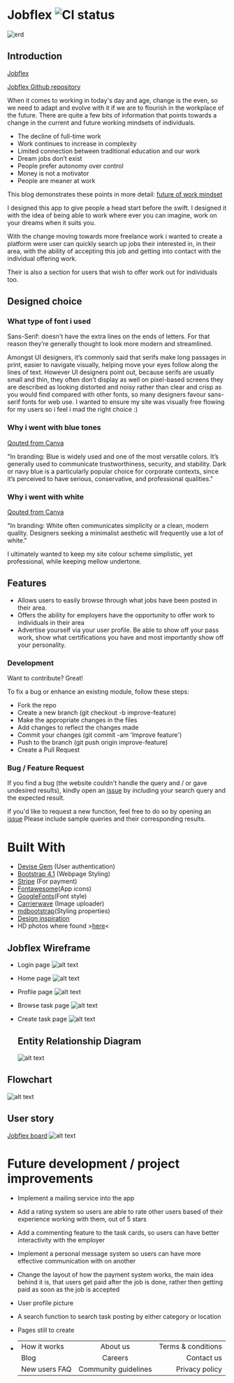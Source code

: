 # Jobflex ![CI status](https://img.shields.io/badge/build-passing-brightgreen.svg)


![erd](https://github.com/JesseMadison/jobflex/blob/master/app/assets/images/Homepage.jpg)



## Introduction
[Jobflex](https://jobfflex.herokuapp.com/)

[Jobflex Github repository](https://github.com/JesseMadison/jobflex)

When it comes to working in today's day and age, change is the even, so we need to adapt and evolve with it if we are to flourish in the workplace of the future.
There are quite a few bits of information that points towards a change in the current and future working mindsets of individuals.
- The decline of full-time work
- Work continues to increase in complexity
- Limited connection between traditional education and our work
- Dream jobs don’t exist
- People prefer autonomy over control
- Money is not a motivator
- People are meaner at work




This blog demonstrates these points in more detail: [future of work mindset](https://medium.com/betterworkingworld/future-of-work-mindset-shift-your-thinking-to-do-work-that-matters-16d889d6a3b3)

I designed this app to give people a head start before the swift. I designed it with the idea of being able to work where ever you can imagine, work on your dreams when it suits you.

With the change moving towards more freelance work i wanted to create a platform were user can quickly search up jobs their interested in, in their area, with the ability of accepting this job and getting into contact with the individual offering work.

Their is also a section for users that wish to offer work out for individuals too.  

## Designed choice
### What type of font i used
Sans-Serif: doesn't have the extra lines on the ends of letters. For that reason they’re generally thought to look more modern and streamlined.

Amongst UI designers, it’s commonly said that serifs make long passages in print, easier to navigate visually, helping move your eyes follow along the lines of text. However UI designers point out, because serifs are usually small and thin, they often don’t display as well on pixel-based screens they are described as looking distorted and noisy rather than clear and crisp as you would find compared with other fonts, so many designers favour sans-serif fonts for web use.
I wanted to ensure my site was visually free flowing for my users so i feel i mad the right choice :)

### Why i went with blue tones
[Qouted from Canva](https://www.canva.com/learn/color-theory/)

"In branding: Blue is widely used and one of the most versatile colors. It’s generally used to communicate trustworthiness, security, and stability. Dark or navy blue is a particularly popular choice for corporate contexts, since it’s perceived to have serious, conservative, and professional qualities."
### Why i went with white
[Qouted from Canva](https://www.canva.com/learn/color-theory/)

"In branding: White often communicates simplicity or a clean, modern quality. Designers seeking a minimalist aesthetic will frequently use a lot of white."

I ultimately wanted to keep my site colour scheme simplistic, yet professional, while keeping mellow undertone. 


## Features
- Allows users to easily browse through what jobs have been posted in their area.
- Offers the ability for employers have the opportunity to offer work to individuals in their area
-  Advertise yourself via your user profile. Be able to show off your pass work, show what certifications you have and most importantly show off your personality.




### Development
Want to contribute? Great!

To fix a bug or enhance an existing module, follow these steps:

- Fork the repo
- Create a new branch (git checkout -b improve-feature)
- Make the appropriate changes in the files
- Add changes to reflect the changes made
- Commit your changes (git commit -am 'Improve feature')
- Push to the branch (git push origin improve-feature)
- Create a Pull Request

### Bug / Feature Request
If you find a bug (the website couldn't handle the query and / or gave undesired results), kindly open an [issue](https://github.com/JesseMadison/jobflex/issues?q=is%3Aopen+is%3Aissue) by including your search query and the expected result.

If you'd like to request a new function, feel free to do so by opening an [issue](https://github.com/JesseMadison/jobflex/issues) Please include sample queries and their corresponding results.

# Built With
- [Devise Gem](https://github.com/plataformatec/devise)  (User authentication)
- [Bootstrap 4.1](https://getbootstrap.com/)  (Webpage Styling)
- [Stripe](https://stripe.com/au)   (For payment)
- [Fontawesome](https://fontawesome.com/)(App icons)
- [GoogleFonts](https://fonts.google.com/?selection.family=Josefin+Sans|Lora|Oswald|Poppins|Slabo+27px)(Font style)
- [Carrierwave](https://github.com/carrierwaveuploader/carrierwave)  (Image uploader)
- [mdbootstrap](https://mdbootstrap.com/)(Styling properties)
- [Design inspiration](https://colorlib.com/wp/template/faith/)
- HD photos where found >[here](https://unsplash.com/)<



## Jobflex Wireframe
- Login page
  ![alt text](https://github.com/JesseMadison/jobflex/blob/master/app/assets/images/Log%20in%20page.jpg)
- Home page
  ![alt text](https://github.com/JesseMadison/jobflex/blob/master/app/assets/images/Home%20page%20wireframe.jpg)
- Profile page
  ![alt text](https://github.com/JesseMadison/jobflex/blob/master/app/assets/images/New%20profile.jpg)
- Browse task page
  ![alt text](https://github.com/JesseMadison/jobflex/blob/master/app/assets/images/Browse%20task.jpg)
- Create task page
  ![alt text](https://github.com/JesseMadison/jobflex/blob/master/app/assets/images/New%20task.jpg)

  ## Entity Relationship Diagram
  ![alt text](https://github.com/JesseMadison/jobflex/blob/master/app/assets/images/ERD.jpg)

## Flowchart
  ![alt text](https://github.com/JesseMadison/jobflex/blob/master/app/assets/images/Workflow.jpg)
## User story
  [Jobflex board](https://trello.com/b/h6r3FNfp/2-sided-marketplace)
  ![alt text](https://github.com/JesseMadison/jobflex/blob/master/app/assets/images/Trello.jpg)

  # Future development / project improvements
  - Implement a mailing service into the app
  - Add a rating system so users are able to rate other users based of their experience working with them, out of 5 stars
  - Add a commenting feature to the task cards, so users can have better interactivity with the employer
  - Implement a personal message system so users can have more effective communication with on another
  - Change the layout of how the payment system works, the main idea behind it is, that users get paid after the job is done, rather then getting paid as soon as the job is accepted
  - User profile picture
  - A search function to search task posting by either category or location


  - Pages still to create


  - |               |               |        |     
    | ------------- |:-------------:| -----:|
    | How it works     | About us | Terms & conditions |
    | Blog     | Careers      |   Contact us |
    | New users FAQ | Community guidelines     |    Privacy policy|

